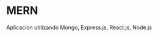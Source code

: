 # MERN
Aplicacion utilizando Mongo, Express.js, React.js, Node.js

<!--Se crea el repositorio local y el de github
-Creacion de las carpetas backend y frontend 
-Creacion del archivo inicial (index.js) (config.js) -> contantes
-Creacion de rutas
-coneccion base de datos MongoDB habilitacion de IP en mongo cloud -->
